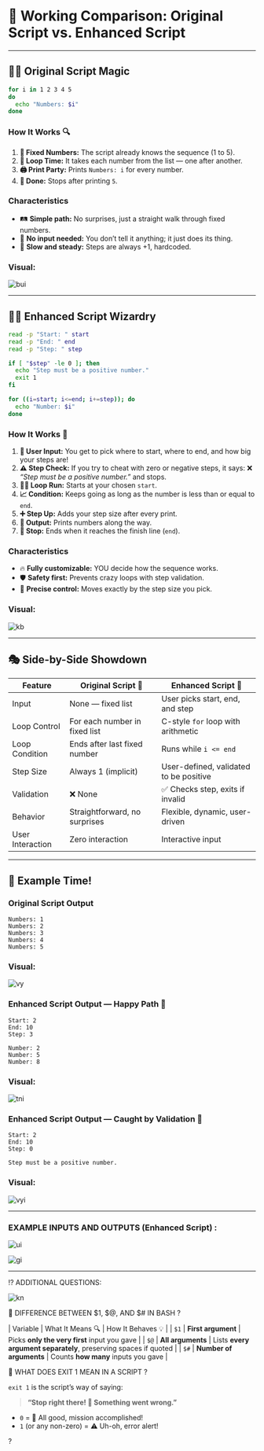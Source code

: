 # 🚀 Working Comparison: Original Script vs. Enhanced Script

---

## 🧙‍♂️ Original Script Magic

```bash
for i in 1 2 3 4 5
do
  echo "Numbers: $i"
done
```

### How It Works 🔍

1. **🔢 Fixed Numbers:** The script already knows the sequence (1 to 5).
2. **🔄 Loop Time:** It takes each number from the list — one after another.
3. **🖨️ Print Party:** Prints `Numbers: i` for every number.
4. **🏁 Done:** Stops after printing `5`.

### Characteristics

* 🛤️ **Simple path:** No surprises, just a straight walk through fixed numbers.
* 🧩 **No input needed:** You don’t tell it anything; it just does its thing.
* 🐢 **Slow and steady:** Steps are always +1, hardcoded.

### Visual:

![bui](../images/v1.png)

---

## 🧙‍♀️ Enhanced Script Wizardry

```bash
read -p "Start: " start
read -p "End: " end
read -p "Step: " step

if [ "$step" -le 0 ]; then
  echo "Step must be a positive number."
  exit 1
fi

for ((i=start; i<=end; i+=step)); do
  echo "Number: $i"
done
```

### How It Works 🔮

1. **📝 User Input:** You get to pick where to start, where to end, and how big your steps are!
2. **⚠️ Step Check:** If you try to cheat with zero or negative steps, it says:
   ❌ *“Step must be a positive number.”* and stops.
3. **🏃‍♂️ Loop Run:** Starts at your chosen `start`.
4. **📈 Condition:** Keeps going as long as the number is less than or equal to `end`.
5. **➕ Step Up:** Adds your step size after every print.
6. **🎉 Output:** Prints numbers along the way.
7. **🚦 Stop:** Ends when it reaches the finish line (`end`).

### Characteristics

* 🔥 **Fully customizable:** YOU decide how the sequence works.
* 🛡️ **Safety first:** Prevents crazy loops with step validation.
* 🎯 **Precise control:** Moves exactly by the step size you pick.

### Visual:

![kb](../images/v2.png)

---

## 🎭 Side-by-Side Showdown

| Feature          | Original Script 🦕            | Enhanced Script 🚀                     |
| ---------------- | ----------------------------- | -------------------------------------- |
| Input            | None — fixed list             | User picks start, end, and step        |
| Loop Control     | For each number in fixed list | C-style `for` loop with arithmetic     |
| Loop Condition   | Ends after last fixed number  | Runs while `i <= end`                  |
| Step Size        | Always 1 (implicit)           | User-defined, validated to be positive |
| Validation       | ❌ None                        | ✅ Checks step, exits if invalid        |
| Behavior         | Straightforward, no surprises | Flexible, dynamic, user-driven         |
| User Interaction | Zero interaction              | Interactive input                      |

---

## 🤩 Example Time!

### Original Script Output

```
Numbers: 1
Numbers: 2
Numbers: 3
Numbers: 4
Numbers: 5
```

### Visual:

![vy](../images/v3.png)

### Enhanced Script Output — Happy Path 🎉

```
Start: 2
End: 10
Step: 3

Number: 2
Number: 5
Number: 8
```

### Visual:

![tni](../images/v4.png)

### Enhanced Script Output — Caught by Validation 🚫

```
Start: 2
End: 10
Step: 0

Step must be a positive number.
```
### Visual:

![vyi](../images/v5.png)

---

### EXAMPLE INPUTS AND OUTPUTS (Enhanced Script) :

![ui](../images/v6.png)


![gi](../images/v7.png)

---

⁉️ ADDITIONAL QUESTIONS:

![kn](../images/v8.png)

🤔 DIFFERENCE BETWEEN $1, $@, AND $# IN BASH ?

| Variable | What It Means 🔍        | How It Behaves 💡                                                | 
| `$1`     | **First argument**      | Picks **only the very first** input you gave                     |
| `$@`     | **All arguments**       | Lists **every argument separately**, preserving spaces if quoted | 
| `$#`     | **Number of arguments** | Counts **how many** inputs you gave                              | 



🤔 WHAT DOES EXIT 1 MEAN IN A SCRIPT ?

`exit 1` is the script’s way of saying:

> **“Stop right there! 🚫 Something went wrong.”**

* `0` = 🎉 All good, mission accomplished!
* `1` (or any non-zero) = ⚠️ Uh-oh, error alert!


?



